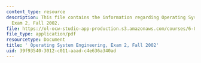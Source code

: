 ```yaml
---
content_type: resource
description: This file contains the information regarding Operating System Engineering,
  Exam 2, Fall 2002.
file: https://ol-ocw-studio-app-production.s3.amazonaws.com/courses/6-828-operating-system-engineering-fall-2012/39f935403012c011aaadc4e636a340ad_MIT6_828F12_q02_2_sol.pdf
file_type: application/pdf
resourcetype: Document
title: ' Operating System Engineering, Exam 2, Fall 2002'
uid: 39f93540-3012-c011-aaad-c4e636a340ad
---
```

